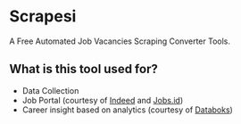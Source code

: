 # Scrapesi

A Free Automated Job Vacancies Scraping Converter Tools.

## What is this tool used for?

- Data Collection
- Job Portal (courtesy of [Indeed](https://id.indeed.com/) and [Jobs.id](https://www.jobs.id/))
- Career insight based on analytics (courtesy of [Databoks](https://databoks.katadata.co.id/))
